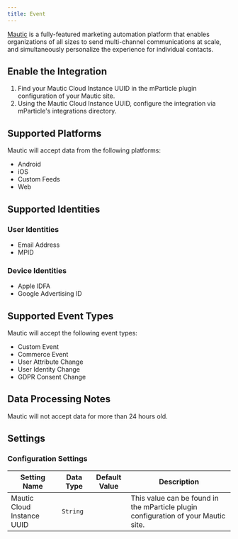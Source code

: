 ```yaml
---
title: Event
---
```


[Mautic](https://www.mautic.org) is a fully-featured marketing automation platform that enables organizations of all sizes to send multi-channel communications at scale, and simultaneously personalize the experience for individual contacts.

## Enable the Integration

1. Find your Mautic Cloud Instance UUID in the mParticle plugin configuration of your Mautic site.
2. Using the Mautic Cloud Instance UUID, configure the integration via mParticle's integrations directory.

## Supported Platforms

Mautic will accept data from the following platforms:
* Android
* iOS
* Custom Feeds
* Web

## Supported Identities

### User Identities

* Email Address
* MPID

### Device Identities 

* Apple IDFA
* Google Advertising ID

## Supported Event Types

Mautic will accept the following event types:
* Custom Event
* Commerce Event
* User Attribute Change
* User Identity Change
* GDPR Consent Change

## Data Processing Notes

Mautic will not accept data for more than 24 hours old.

## Settings

### Configuration Settings

Setting Name | Data Type | Default Value | Description
|---|---|---|---
| Mautic Cloud Instance UUID | `String` | <unset> | This value can be found in the mParticle plugin configuration of your Mautic site.